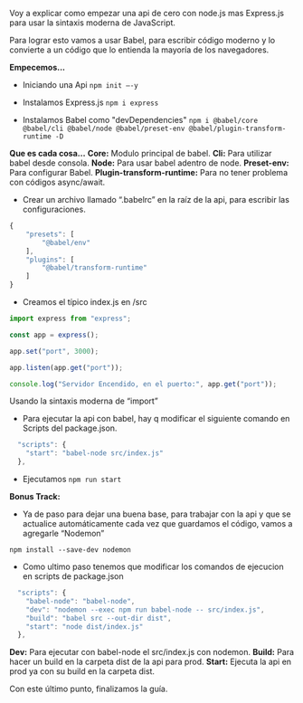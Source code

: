 Voy a explicar como empezar una api de cero con node.js mas Express.js para usar la sintaxis moderna de JavaScript.

Para lograr esto vamos a usar Babel, para escribir código moderno y lo convierte a un código que lo entienda la mayoría de los navegadores.

**Empecemos...**

* Iniciando una Api
`npm init –-y`	

* Instalamos Express.js
`npm i express`	

* Instalamos Babel como "devDependencies"
`npm i @babel/core @babel/cli @babel/node @babel/preset-env @babel/plugin-transform-runtime -D`	

**Que es cada cosa...**
**Core:** Modulo principal de babel.
**Cli:** Para utilizar babel desde consola.
**Node:** Para usar babel adentro de node.
**Preset-env:** Para configurar Babel.
**Plugin-transform-runtime:** Para no tener problema con códigos async/await.

* Crear un archivo llamado “.babelrc” en la raíz de la api, para escribir las configuraciones.
```javascript
{
    "presets": [
        "@babel/env"
    ],
    "plugins": [
        "@babel/transform-runtime"
    ]
}
```
* Creamos el típico index.js en /src

```javascript
import express from "express";

const app = express();

app.set("port", 3000);

app.listen(app.get("port"));

console.log("Servidor Encendido, en el puerto:", app.get("port"));
```
Usando la sintaxis moderna de “import”

* Para ejecutar la api con babel, hay q modificar el siguiente comando en Scripts del package.json.

```javascript
  "scripts": {
    "start": "babel-node src/index.js"
  },
```

* Ejecutamos
`npm run start`


**Bonus Track:**

* Ya de paso para dejar una buena base, para trabajar con la api y que se actualice automáticamente cada vez que guardamos el código, vamos a agregarle “Nodemon”

`npm install --save-dev nodemon`

* Como ultimo paso tenemos que modificar los comandos de ejecucion en scripts de package.json

```javascript
  "scripts": {
    "babel-node": "babel-node",
    "dev": "nodemon --exec npm run babel-node -- src/index.js",
    "build": "babel src --out-dir dist",
    "start": "node dist/index.js"
  },
```

**Dev:** Para ejecutar con babel-node el src/index.js con nodemon.
**Build:** Para hacer un build en la carpeta dist de la api para prod.
**Start:** Ejecuta la api en prod ya con su build en la carpeta dist.

Con este último punto, finalizamos la guía.

